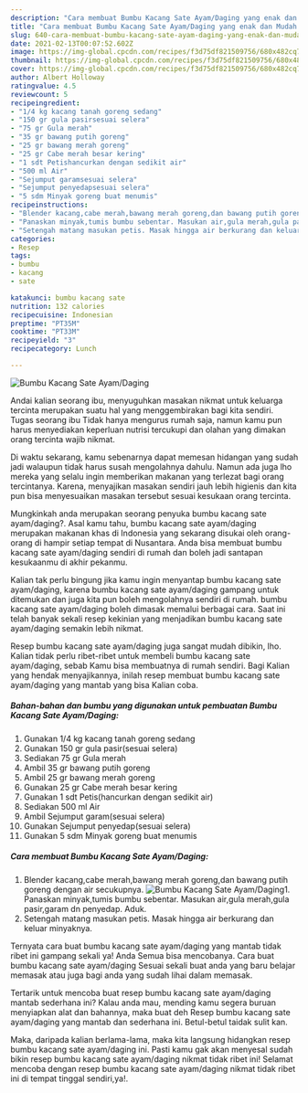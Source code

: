 ```yaml
---
description: "Cara membuat Bumbu Kacang Sate Ayam/Daging yang enak dan Mudah Dibuat"
title: "Cara membuat Bumbu Kacang Sate Ayam/Daging yang enak dan Mudah Dibuat"
slug: 640-cara-membuat-bumbu-kacang-sate-ayam-daging-yang-enak-dan-mudah-dibuat
date: 2021-02-13T00:07:52.602Z
image: https://img-global.cpcdn.com/recipes/f3d75df821509756/680x482cq70/bumbu-kacang-sate-ayamdaging-foto-resep-utama.jpg
thumbnail: https://img-global.cpcdn.com/recipes/f3d75df821509756/680x482cq70/bumbu-kacang-sate-ayamdaging-foto-resep-utama.jpg
cover: https://img-global.cpcdn.com/recipes/f3d75df821509756/680x482cq70/bumbu-kacang-sate-ayamdaging-foto-resep-utama.jpg
author: Albert Holloway
ratingvalue: 4.5
reviewcount: 5
recipeingredient:
- "1/4 kg kacang tanah goreng sedang"
- "150 gr gula pasirsesuai selera"
- "75 gr Gula merah"
- "35 gr bawang putih goreng"
- "25 gr bawang merah goreng"
- "25 gr Cabe merah besar kering"
- "1 sdt Petishancurkan dengan sedikit air"
- "500 ml Air"
- "Sejumput garamsesuai selera"
- "Sejumput penyedapsesuai selera"
- "5 sdm Minyak goreng buat menumis"
recipeinstructions:
- "Blender kacang,cabe merah,bawang merah goreng,dan bawang putih goreng dengan air secukupnya."
- "Panaskan minyak,tumis bumbu sebentar. Masukan air,gula merah,gula pasir,garam dn penyedap. Aduk."
- "Setengah matang masukan petis. Masak hingga air berkurang dan keluar minyaknya."
categories:
- Resep
tags:
- bumbu
- kacang
- sate

katakunci: bumbu kacang sate 
nutrition: 132 calories
recipecuisine: Indonesian
preptime: "PT35M"
cooktime: "PT33M"
recipeyield: "3"
recipecategory: Lunch

---
```



![Bumbu Kacang Sate Ayam/Daging](https://img-global.cpcdn.com/recipes/f3d75df821509756/680x482cq70/bumbu-kacang-sate-ayamdaging-foto-resep-utama.jpg)

Andai kalian seorang ibu, menyuguhkan masakan nikmat untuk keluarga tercinta merupakan suatu hal yang menggembirakan bagi kita sendiri. Tugas seorang ibu Tidak hanya mengurus rumah saja, namun kamu pun harus menyediakan keperluan nutrisi tercukupi dan olahan yang dimakan orang tercinta wajib nikmat.

Di waktu  sekarang, kamu sebenarnya dapat memesan hidangan yang sudah jadi walaupun tidak harus susah mengolahnya dahulu. Namun ada juga lho mereka yang selalu ingin memberikan makanan yang terlezat bagi orang tercintanya. Karena, menyajikan masakan sendiri jauh lebih higienis dan kita pun bisa menyesuaikan masakan tersebut sesuai kesukaan orang tercinta. 



Mungkinkah anda merupakan seorang penyuka bumbu kacang sate ayam/daging?. Asal kamu tahu, bumbu kacang sate ayam/daging merupakan makanan khas di Indonesia yang sekarang disukai oleh orang-orang di hampir setiap tempat di Nusantara. Anda bisa membuat bumbu kacang sate ayam/daging sendiri di rumah dan boleh jadi santapan kesukaanmu di akhir pekanmu.

Kalian tak perlu bingung jika kamu ingin menyantap bumbu kacang sate ayam/daging, karena bumbu kacang sate ayam/daging gampang untuk ditemukan dan juga kita pun boleh mengolahnya sendiri di rumah. bumbu kacang sate ayam/daging boleh dimasak memalui berbagai cara. Saat ini telah banyak sekali resep kekinian yang menjadikan bumbu kacang sate ayam/daging semakin lebih nikmat.

Resep bumbu kacang sate ayam/daging juga sangat mudah dibikin, lho. Kalian tidak perlu ribet-ribet untuk membeli bumbu kacang sate ayam/daging, sebab Kamu bisa membuatnya di rumah sendiri. Bagi Kalian yang hendak menyajikannya, inilah resep membuat bumbu kacang sate ayam/daging yang mantab yang bisa Kalian coba.

<!--inarticleads1-->

##### Bahan-bahan dan bumbu yang digunakan untuk pembuatan Bumbu Kacang Sate Ayam/Daging:

1. Gunakan 1/4 kg kacang tanah goreng sedang
1. Gunakan 150 gr gula pasir(sesuai selera)
1. Sediakan 75 gr Gula merah
1. Ambil 35 gr bawang putih goreng
1. Ambil 25 gr bawang merah goreng
1. Gunakan 25 gr Cabe merah besar kering
1. Gunakan 1 sdt Petis(hancurkan dengan sedikit air)
1. Sediakan 500 ml Air
1. Ambil Sejumput garam(sesuai selera)
1. Gunakan Sejumput penyedap(sesuai selera)
1. Gunakan 5 sdm Minyak goreng buat menumis




<!--inarticleads2-->

##### Cara membuat Bumbu Kacang Sate Ayam/Daging:

1. Blender kacang,cabe merah,bawang merah goreng,dan bawang putih goreng dengan air secukupnya.
<img src="https://img-global.cpcdn.com/steps/89711059e912d6f6/160x128cq70/bumbu-kacang-sate-ayamdaging-langkah-memasak-1-foto.jpg" alt="Bumbu Kacang Sate Ayam/Daging">1. Panaskan minyak,tumis bumbu sebentar. Masukan air,gula merah,gula pasir,garam dn penyedap. Aduk.
1. Setengah matang masukan petis. Masak hingga air berkurang dan keluar minyaknya.




Ternyata cara buat bumbu kacang sate ayam/daging yang mantab tidak ribet ini gampang sekali ya! Anda Semua bisa mencobanya. Cara buat bumbu kacang sate ayam/daging Sesuai sekali buat anda yang baru belajar memasak atau juga bagi anda yang sudah lihai dalam memasak.

Tertarik untuk mencoba buat resep bumbu kacang sate ayam/daging mantab sederhana ini? Kalau anda mau, mending kamu segera buruan menyiapkan alat dan bahannya, maka buat deh Resep bumbu kacang sate ayam/daging yang mantab dan sederhana ini. Betul-betul taidak sulit kan. 

Maka, daripada kalian berlama-lama, maka kita langsung hidangkan resep bumbu kacang sate ayam/daging ini. Pasti kamu gak akan menyesal sudah bikin resep bumbu kacang sate ayam/daging nikmat tidak ribet ini! Selamat mencoba dengan resep bumbu kacang sate ayam/daging nikmat tidak ribet ini di tempat tinggal sendiri,ya!.

